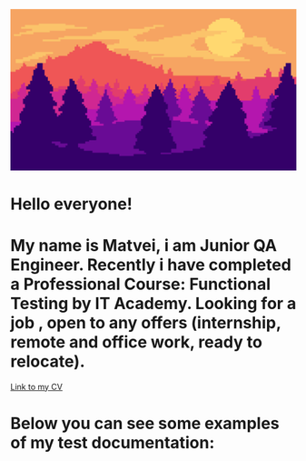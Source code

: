 ![Header](https://github.com/LozkoMatvei/LozkoMATVEI/blob/main/assets/1.png)

# Hello everyone!
# My name is Matvei, i am Junior QA Engineer. Recently i have completed a Professional Course: Functional Testing by IT Academy. Looking for a job , open to any offers (internship, remote and office work, ready to relocate).
[Link to my CV](https://drive.google.com/drive/u/1/folders/1nK5KDnTTRz_lLjd1nRpji4aY9lDwBeoW)
# Below you can see some examples of my test documentation:




